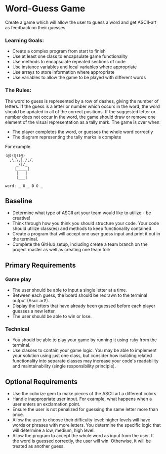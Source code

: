 # Word-Guess Game

Create a game which will allow the user to guess a word and get ASCII-art as feedback on their guesses.

### Learning Goals:
- Create a complex program from start to finish
- Use at least one class to encapsulate game functionality
- Use methods to encapsulate repeated sections of code
- Use instance variables and local variables where appropriate
- Use arrays to store information where appropriate
- Use variables to allow the game to be played with different words

### The Rules:
The word to guess is represented by a row of dashes, giving the number of letters. If the guess is a letter or number which occurs in the word, the word should be updated in all of the correct positions. If the suggested letter or number does not occur in the word, the game should draw or remove one element of the visual representation as a tally mark. The game is over when:
  - The player completes the word, or guesses the whole word correctly
  - The diagram representing the tally marks is complete

For example:
```
(@)(@)(@)  
  ,\,\,|,/,/,
     _\|/_
    |_____|
     |   |
     |___|

word: _ O _ D O _
```

## Baseline
- Determine what type of ASCII art your team would like to utilize - be creative!
- Think through how you think you should structure your code. Your code should utilize class(es) and methods to keep functionality contained.
- Create a program that will accept one user guess input and print it out in the terminal.
- Complete the GitHub setup, including create a team branch on the project master as well as creating one team fork

## Primary Requirements
### Game play
- The user should be able to input a single letter at a time.
- Between each guess, the board should be redrawn to the terminal output (Ascii art!).
- Display the letters that have already been guessed before each player guesses a new letter.
- The user should be able to win or lose.

### Technical
- You should be able to play your game by running it using `ruby` from the terminal.
- Use classes to contain your game logic. You may be able to implement your solution using just one class, but consider how isolating related functionality into separate classes may increase your code's readability and maintainability (single responsibility principle).

## Optional Requirements
- Use the colorize gem to make pieces of the ASCII art a different colors.
- Handle inappropriate user input. For example, what happens when a user enters an exclamation point.
- Ensure the user is not penalized for guessing the same letter more than once.
- Allow the user to choose their difficulty level: higher levels will have words or phrases with more letters. You determine the specific logic that will determine a low, medium, high level.
- Allow the program to accept the whole word as input from the user. If the word is guessed correctly, the user will win. Otherwise, it will be treated as another guess.
